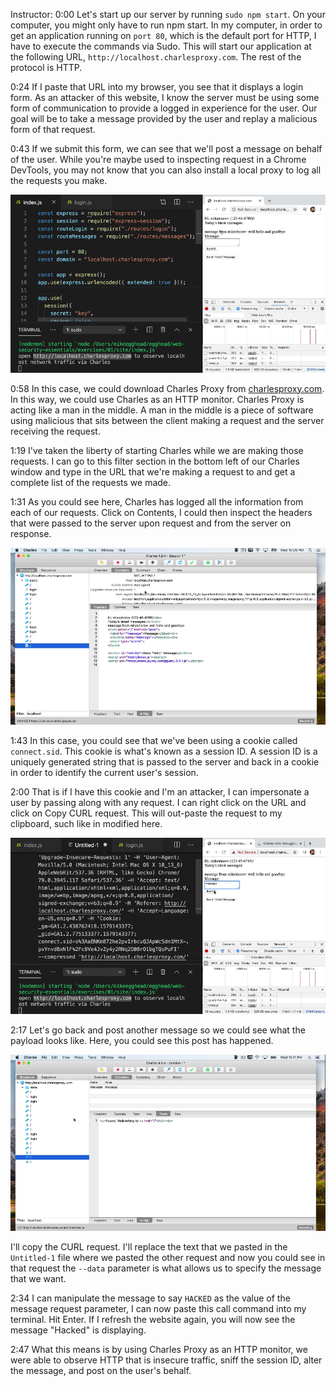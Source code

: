Instructor: 0:00 Let's start up our server by running `sudo npm start`. On your computer, you might only have to run npm start. In my computer, in order to get an application running on `port 80`, which is the default port for HTTP, I have to execute the commands via Sudo. This will start our application at the following URL, `http://localhost.charlesproxy.com`. The rest of the protocol is HTTP.

0:24 If I paste that URL into my browser, you see that it displays a login form. As an attacker of this website, I know the server must be using some form of communication to provide a logged in experience for the user. Our goal will be to take a message provided by the user and replay a malicious form of that request.

0:43 If we submit this form, we can see that we'll post a message on behalf of the user. While you're maybe used to inspecting request in a Chrome DevTools, you may not know that you can also install a local proxy to log all the requests you make.

![message posted](../images/egghead-simulate-session-hijacking-attacks-and-inspect-network-traffic-with-charles-proxy-submit-form-posting-message.png)

0:58 In this case, we could download Charles Proxy from [charlesproxy.com](http://charlesproxy.com). In this way, we could use Charles as an HTTP monitor. Charles Proxy is acting like a man in the middle. A man in the middle is a piece of software using malicious that sits between the client making a request and the server receiving the request.

1:19 I've taken the liberty of starting Charles while we are making those requests. I can go to this filter section in the bottom left of our Charles window and type in the URL that we're making a request to and get a complete list of the requests we made.

1:31 As you could see here, Charles has logged all the information from each of our requests. Click on Contents, I could then inspect the headers that were passed to the server upon request and from the server on response.

![content tab of charles](../images/egghead-simulate-session-hijacking-attacks-and-inspect-network-traffic-with-charles-proxy-content-tab.png)

1:43 In this case, you could see that we've been using a cookie called `connect.sid`. This cookie is what's known as a session ID. A session ID is a uniquely generated string that is passed to the server and back in a cookie in order to identify the current user's session.

2:00 That is if I have this cookie and I'm an attacker, I can impersonate a user by passing along with any request. I can right click on the URL and click on Copy CURL request. This will out-paste the request to my clipboard, such like in modified here.

![copied curl url](../images/egghead-simulate-session-hijacking-attacks-and-inspect-network-traffic-with-charles-proxy-copied-curl-request.png)

2:17 Let's go back and post another message so we could see what the payload looks like. Here, you could see this post has happened. 

![post request](../images/egghead-simulate-session-hijacking-attacks-and-inspect-network-traffic-with-charles-proxy-post-request.png)

I'll copy the CURL request. I'll replace the text that we pasted in the `Untitled-1` file where we pasted the other request and now you could see in that request the `--data` parameter is what allows us to specify the message that we want.

2:34 I can manipulate the message to say `HACKED` as the value of the message request parameter, I can now paste this call command into my terminal. Hit Enter. If I refresh the website again, you will now see the message "Hacked" is displaying.

2:47 What this means is by using Charles Proxy as an HTTP monitor, we were able to observe HTTP that is insecure traffic, sniff the session ID, alter the message, and post on the user's behalf.